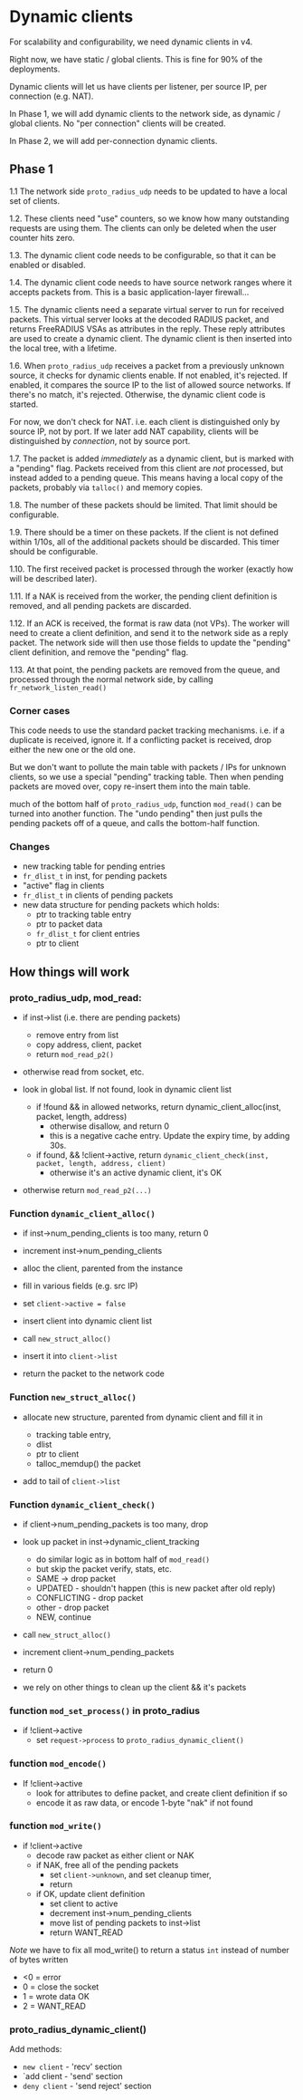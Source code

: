 #  Dynamic clients

For scalability and configurability, we need dynamic clients in v4.

Right now, we have static / global clients.  This is fine for 90% of the deployments.

Dynamic clients will let us have clients per listener, per source IP,
per connection (e.g. NAT).

In Phase 1, we will add dynamic clients to the network side, as
dynamic / global clients.  No "per connection" clients will be
created.

In Phase 2, we will add per-connection dynamic clients.

## Phase 1

1.1 The network side `proto_radius_udp` needs to be updated to have a
local set of clients.

1.2. These clients need "use" counters, so we know how many outstanding
requests are using them.  The clients can only be deleted when the
user counter hits zero.

1.3. The dynamic client code needs to be configurable, so that it can be
enabled or disabled.

1.4. The dynamic client code needs to have source network ranges where it
accepts packets from.  This is a basic application-layer firewall...

1.5. The dynamic clients need a separate virtual server to run for received
packets.  This virtual server looks at the decoded RADIUS packet, and
returns FreeRADIUS VSAs as attributes in the reply.  These reply
attributes are used to create a dynamic client.  The dynamic client is
then inserted into the local tree, with a lifetime.

1.6. When `proto_radius_udp` receives a packet from a previously unknown
source, it checks for dynamic clients enable.  If not enabled, it's
rejected.  If enabled, it compares the source IP to the list of
allowed source networks.  If there's no match, it's rejected.
Otherwise, the dynamic client code is started.

For now, we don't check for NAT.  i.e. each client is distinguished
only by source IP, not by port.  If we later add NAT capability,
clients will be distinguished by *connection*, not by source port.

1.7. The packet is added *immediately* as a dynamic client, but is marked
with a "pending" flag.  Packets received from this client are *not*
processed, but instead added to a pending queue.  This means having a
local copy of the packets, probably via `talloc()` and memory copies.

1.8. The number of these packets should be limited.  That limit should be
configurable.

1.9. There should be a timer on these packets.  If the client is not
defined within 1/10s, all of the additional packets should be discarded.  This
timer should be configurable.

1.10. The first received packet is processed through the worker (exactly how
will be described later).

1.11. If a NAK is received from the worker, the pending client definition is
removed, and all pending packets are discarded.

1.12. If an ACK is received, the format is raw data (not VPs).  The worker
will need to create a client definition, and send it to the network
side as a reply packet.  The network side will then use those fields
to update the "pending" client definition, and remove the "pending"
flag.

1.13. At that point, the pending packets are removed from the queue, and
processed through the normal network side, by calling `fr_network_listen_read()`

### Corner cases

This code needs to use the standard packet tracking mechanisms.
i.e. if a duplicate is received, ignore it.  If a conflicting packet
is received, drop either the new one or the old one.

But we don't want to pollute the main table with packets / IPs for
unknown clients, so we use a special "pending" tracking table.  Then
when pending packets are moved over, copy re-insert them into the main
table.

much of the bottom half of `proto_radius_udp`, function `mod_read()`
can be turned into another function.  The "undo pending" then just
pulls the pending packets off of a queue, and calls the bottom-half
function.

### Changes

* new tracking table for pending entries
* `fr_dlist_t` in inst, for pending packets
* "active" flag in clients
* `fr_dlist_t` in clients of pending packets
* new data structure for pending packets which holds:
  * ptr to tracking table entry
  * ptr to packet data
  * `fr_dlist_t` for client entries
  * ptr to client

## How things will work

### proto_radius_udp, mod_read:

* if inst->list (i.e. there are pending packets)
  * remove entry from list
  * copy address, client, packet
  * return `mod_read_p2()`

* otherwise read from socket, etc.

* look in global list.  If not found, look in dynamic client list
  * if !found && in allowed networks, return dynamic_client_alloc(inst, packet, length, address)
    * otherwise disallow, and return 0
    * this is a negative cache entry.  Update the expiry time, by adding 30s.
  * if found, && !client->active, return `dynamic_client_check(inst, packet, length, address, client)`
    * otherwise it's an active dynamic client, it's OK

* otherwise return `mod_read_p2(...)`

### Function `dynamic_client_alloc()`

* if inst->num_pending_clients is too many, return 0

* increment inst->num_pending_clients

* alloc the client, parented from the instance
* fill in various fields (e.g. src IP)
* set `client->active = false`
* insert client into dynamic client list
* call `new_struct_alloc()`
* insert it into `client->list`
* return the packet to the network code


### Function `new_struct_alloc()`

* allocate new structure, parented from dynamic client and fill it in
  * tracking table entry,
  * dlist
  * ptr to client
  * talloc_memdup() the packet

 * add to tail of `client->list`


### Function `dynamic_client_check()`

* if client->num_pending_packets is too many, drop
* look up packet in inst->dynamic_client_tracking
  * do similar logic as in bottom half of `mod_read()`
  * but skip the packet verify, stats, etc.
  * SAME -> drop packet
  * UPDATED - shouldn't happen (this is new packet after old reply)
  * CONFLICTING - drop packet
  * other - drop packet
  * NEW, continue

* call `new_struct_alloc()`
* increment client->num_pending_packets

* return 0
 * we rely on other things to clean up the client && it's packets

### function `mod_set_process()` in proto_radius

* if !client->active
  * set `request->process` to `proto_radius_dynamic_client()`

### function `mod_encode()`

* If !client->active
  * look for attributes to define packet, and create client definition if so
  * encode it as raw data, or encode 1-byte "nak" if not found

### function `mod_write()`

* if !client->active
  * decode raw packet as either client or NAK
  * if NAK, free all of the pending packets
    * set `client->unknown`, and set cleanup timer,
    * return
  * if OK, update client definition
    * set client to active
    * decrement inst->num_pending_clients
    * move list of pending packets to inst->list
    * return WANT_READ

*Note* we have to fix all mod_write() to return a status `int` instead of number of bytes written
* <0 = error
* 0 = close the socket
* 1 = wrote data OK
* 2 = WANT_READ

### proto_radius_dynamic_client()

Add methods:

* `new client` - 'recv' section
* `add client  - 'send' section
* `deny client` - 'send reject' section

